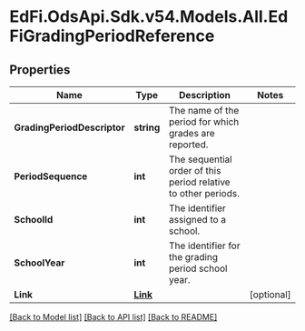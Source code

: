 # EdFi.OdsApi.Sdk.v54.Models.All.EdFiGradingPeriodReference

## Properties

Name | Type | Description | Notes
------------ | ------------- | ------------- | -------------
**GradingPeriodDescriptor** | **string** | The name of the period for which grades are reported. | 
**PeriodSequence** | **int** | The sequential order of this period relative to other periods. | 
**SchoolId** | **int** | The identifier assigned to a school. | 
**SchoolYear** | **int** | The identifier for the grading period school year. | 
**Link** | [**Link**](Link.md) |  | [optional] 

[[Back to Model list]](../../README.md#documentation-for-models) [[Back to API list]](../../README.md#documentation-for-api-endpoints) [[Back to README]](../../README.md)

